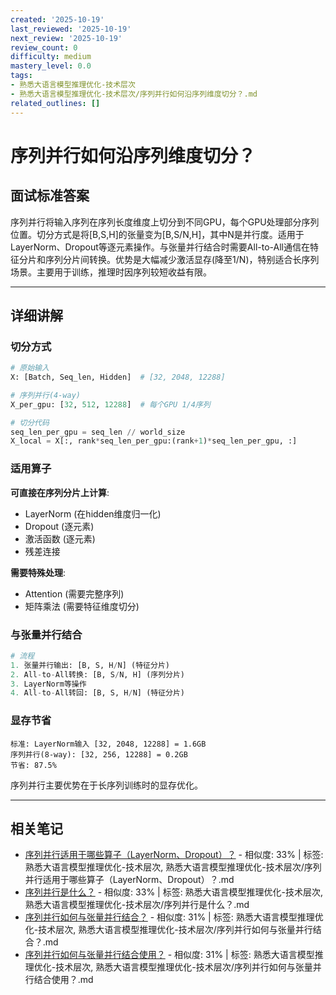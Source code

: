 ```yaml
---
created: '2025-10-19'
last_reviewed: '2025-10-19'
next_review: '2025-10-19'
review_count: 0
difficulty: medium
mastery_level: 0.0
tags:
- 熟悉大语言模型推理优化-技术层次
- 熟悉大语言模型推理优化-技术层次/序列并行如何沿序列维度切分？.md
related_outlines: []
---
```


# 序列并行如何沿序列维度切分？

## 面试标准答案

序列并行将输入序列在序列长度维度上切分到不同GPU，每个GPU处理部分序列位置。切分方式是将[B,S,H]的张量变为[B,S/N,H]，其中N是并行度。适用于LayerNorm、Dropout等逐元素操作。与张量并行结合时需要All-to-All通信在特征分片和序列分片间转换。优势是大幅减少激活显存(降至1/N)，特别适合长序列场景。主要用于训练，推理时因序列较短收益有限。

---

## 详细讲解

### 切分方式

```python
# 原始输入
X: [Batch, Seq_len, Hidden]  # [32, 2048, 12288]

# 序列并行(4-way)
X_per_gpu: [32, 512, 12288]  # 每个GPU 1/4序列

# 切分代码
seq_len_per_gpu = seq_len // world_size
X_local = X[:, rank*seq_len_per_gpu:(rank+1)*seq_len_per_gpu, :]
```

### 适用算子

**可直接在序列分片上计算**:
- LayerNorm (在hidden维度归一化)
- Dropout (逐元素)
- 激活函数 (逐元素)
- 残差连接

**需要特殊处理**:
- Attention (需要完整序列)
- 矩阵乘法 (需要特征维度切分)

### 与张量并行结合

```python
# 流程
1. 张量并行输出: [B, S, H/N] (特征分片)
2. All-to-All转换: [B, S/N, H] (序列分片)
3. LayerNorm等操作
4. All-to-All转回: [B, S, H/N] (特征分片)
```

### 显存节省

```
标准: LayerNorm输入 [32, 2048, 12288] = 1.6GB
序列并行(8-way): [32, 256, 12288] = 0.2GB
节省: 87.5%
```

序列并行主要优势在于长序列训练时的显存优化。


---

## 相关笔记
<!-- 自动生成 -->

- [序列并行适用于哪些算子（LayerNorm、Dropout）？](notes/熟悉大语言模型推理优化-技术层次/序列并行适用于哪些算子（LayerNorm、Dropout）？.md) - 相似度: 33% | 标签: 熟悉大语言模型推理优化-技术层次, 熟悉大语言模型推理优化-技术层次/序列并行适用于哪些算子（LayerNorm、Dropout）？.md
- [序列并行是什么？](notes/熟悉大语言模型推理优化-技术层次/序列并行是什么？.md) - 相似度: 33% | 标签: 熟悉大语言模型推理优化-技术层次, 熟悉大语言模型推理优化-技术层次/序列并行是什么？.md
- [序列并行如何与张量并行结合？](notes/熟悉大语言模型推理优化-技术层次/序列并行如何与张量并行结合？.md) - 相似度: 31% | 标签: 熟悉大语言模型推理优化-技术层次, 熟悉大语言模型推理优化-技术层次/序列并行如何与张量并行结合？.md
- [序列并行如何与张量并行结合使用？](notes/熟悉大语言模型推理优化-技术层次/序列并行如何与张量并行结合使用？.md) - 相似度: 31% | 标签: 熟悉大语言模型推理优化-技术层次, 熟悉大语言模型推理优化-技术层次/序列并行如何与张量并行结合使用？.md

